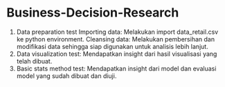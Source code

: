 # Business-Decision-Research

1.    Data preparation test
        Importing data: Melakukan import data_retail.csv ke python environment.
        Cleansing data: Melakukan pembersihan dan modifikasi data sehingga siap digunakan untuk analisis lebih lanjut.
2.    Data visualization test: Mendapatkan insight dari hasil visualisasi yang telah dibuat.
3.    Basic stats method test: Mendapatkan insight dari model dan evaluasi model yang sudah dibuat dan diuji.
